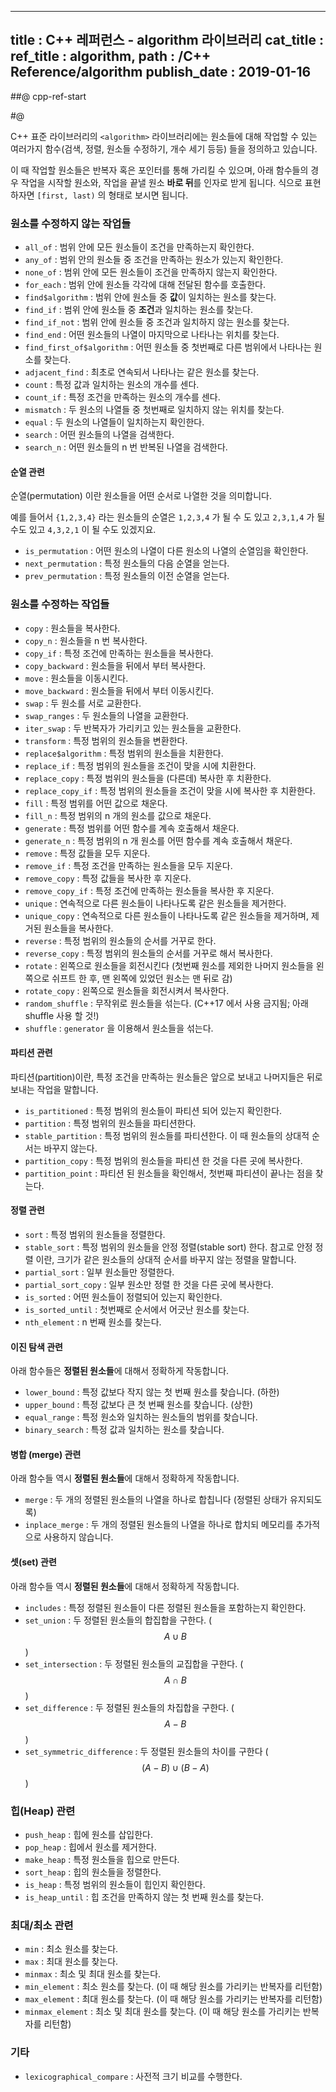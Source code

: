 ----------------
title : C++ 레퍼런스 - algorithm 라이브러리
cat_title : <algorithm>
ref_title : algorithm, <algorithm>
path : /C++ Reference/algorithm
publish_date : 2019-01-16
----------------

##@ cpp-ref-start

#@ <algorithm>

C++ 표준 라이브러리의 `<algorithm>` 라이브러리에는 원소들에 대해 작업할 수 있는 여러가지 함수(검색, 정렬, 원소들 수정하기, 개수 세기 등등) 들을 정의하고 있습니다.

이 때 작업할 원소들은 반복자 혹은 포인터를 통해 가리킬 수 있으며, 아래 함수들의 경우 작업을 시작할 원소와, 작업을 끝낼 원소 **바로 뒤**를 인자로 받게 됩니다. 식으로 표현하자면 `[first, last)` 의 형태로 보시면 됩니다.

### 원소를 수정하지 않는 작업들

* `all_of` : 범위 안에 모든 원소들이 조건을 만족하는지 확인한다.
* `any_of` : 범위 안의 원소들 중 조건을 만족하는 원소가 있는지 확인한다.
* `none_of` : 범위 안에 모든 원소들이 조건을 만족하지 않는지 확인한다.
* `for_each` : 범위 안에 원소들 각각에 대해 전달된 함수를 호출한다.
* `find$algorithm` : 범위 안에 원소들 중 **값**이 일치하는 원소를 찾는다.
* `find_if` : 범위 안에 원소들 중 **조건**과 일치하는 원소를 찾는다.
* `find_if_not` : 범위 안에 원소들 중 조건과 일치하지 않는 원소를 찾는다.
* `find_end` : 어떤 원소들의 나열이 마지막으로 나타나는 위치를 찾는다.
* `find_first_of$algorithm` : 어떤 원소들 중 첫번째로 다른 범위에서 나타나는 원소를 찾는다.
* `adjacent_find` : 최초로 연속되서 나타나는 같은 원소를 찾는다.
* `count` : 특정 값과 일치하는 원소의 개수를 센다.
* `count_if` : 특정 조건을 만족하는 원소의 개수를 센다.
* `mismatch` : 두 원소의 나열들 중 첫번째로 일치하지 않는 위치를 찾는다.
* `equal` : 두 원소의 나열들이 일치하는지 확인한다.
* `search` : 어떤 원소들의 나열을 검색한다.
* `search_n` : 어떤 원소들의 n 번 반복된 나열을 검색한다.

#### 순열 관련

순열(permutation) 이란 원소들을 어떤 순서로 나열한 것을 의미합니다.

예를 들어서 `{1,2,3,4}` 라는 원소들의 순열은 `1,2,3,4` 가 될 수 도 있고 `2,3,1,4` 가 될 수도 있고 `4,3,2,1` 이 될 수도 있겠지요.

* `is_permutation` : 어떤 원소의 나열이 다른 원소의 나열의 순열임을 확인한다.
* `next_permutation` : 특정 원소들의 다음 순열을 얻는다.
* `prev_permutation` : 특정 원소들의 이전 순열을 얻는다.

### 원소를 수정하는 작업들

* `copy` : 원소들을 복사한다.
* `copy_n` : 원소들을 n 번 복사한다.
* `copy_if` : 특정 조건에 만족하는 원소들을 복사한다.
* `copy_backward` : 원소들을 뒤에서 부터 복사한다.
* `move` : 원소들을 이동시킨다.
* `move_backward` : 원소들을 뒤에서 부터 이동시킨다.
* `swap` : 두 원소를 서로 교환한다.
* `swap_ranges` : 두 원소들의 나열을 교환한다.
* `iter_swap` : 두 반복자가 가리키고 있는 원소들을 교환한다.
* `transform` : 특정 범위의 원소들을 변환한다.
* `replace$algorithm` : 특정 범위의 원소들을 치환한다.
* `replace_if` : 특정 범위의 원소들을 조건이 맞을 시에 치환한다.
* `replace_copy` : 특정 범위의 원소들을 (다른데) 복사한 후 치환한다.
* `replace_copy_if` : 특정 범위의 원소들을 조건이 맞을 시에 복사한 후 치환한다.
* `fill` : 특정 범위를 어떤 값으로 채운다.
* `fill_n` : 특정 범위의 n 개의 원소를 값으로 채운다.
* `generate` : 특정 범위를 어떤 함수를 계속 호출해서 채운다.
* `generate_n` : 특정 범위의 n 개 원소를 어떤 함수를 계속 호출해서 채운다.
* `remove` : 특정 값들을 모두 지운다.
* `remove_if` : 특정 조건을 만족하는 원소들을 모두 지운다.
* `remove_copy` : 특정 값들을 복사한 후 지운다.
* `remove_copy_if` : 특정 조건에 만족하는 원소들을 복사한 후 지운다.
* `unique` : 연속적으로 다른 원소들이 나타나도록 같은 원소들을 제거한다.
* `unique_copy` : 연속적으로 다른 원소들이 나타나도록 같은 원소들을 제거하며, 제거된 원소들을 복사한다.
* `reverse` : 특정 범위의 원소들의 순서를 거꾸로 한다.
* `reverse_copy` : 특정 범위의 원소들의 순서를 거꾸로 해서 복사한다.
* `rotate` : 왼쪽으로 원소들을 회전시킨다 (첫번째 원소를 제외한 나머지 원소들을 왼쪽으로 쉬프트 한 후, 맨 왼쪽에 있었던 원소는 맨 뒤로 감)
* `rotate_copy` : 왼쪽으로 원소들을 회전시켜서 복사한다.
* `random_shuffle` : 무작위로 원소들을 섞는다. (C++17 에서 사용 금지됨; 아래 shuffle 사용 할 것!)
* `shuffle` : `generator` 을 이용해서 원소들을 섞는다.

#### 파티션 관련

파티션(partition)이란, 특정 조건을 만족하는 원소들은 앞으로 보내고 나머지들은 뒤로 보내는 작업을 말합니다.

* `is_partitioned` : 특정 범위의 원소들이 파티션 되어 있는지 확인한다.
* `partition` : 특정 범위의 원소들을 파티션한다.
* `stable_partition` : 특정 범위의 원소들를 파티션한다. 이 때 원소들의 상대적 순서는 바꾸지 않는다.
* `partition_copy` : 특정 범위의 원소들을 파티션 한 것을 다른 곳에 복사한다.
* `partition_point` : 파티션 된 원소들을 확인해서, 첫번째 파티션이 끝나는 점을 찾는다.

#### 정렬 관련

* `sort` : 특정 범위의 원소들을 정렬한다.
* `stable_sort` : 특정 범위의 원소들을 안정 정렬(stable sort) 한다. 참고로 안정 정렬 이란, 크기가 같은 원소들의 상대적 순서를 바꾸지 않는 정렬을 말합니다.
* `partial_sort` : 일부 원소들만 정렬한다.
* `partial_sort_copy` : 일부 원소만 정렬 한 것을 다른 곳에 복사한다.
* `is_sorted` : 어떤 원소들이 정렬되어 있는지 확인한다.
* `is_sorted_until` : 첫번째로 순서에서 어긋난 원소를 찾는다.
* `nth_element` : n 번째 원소를 찾는다.

#### 이진 탐색 관련

아래 함수들은 **정렬된 원소들**에 대해서 정확하게 작동합니다.

* `lower_bound` : 특정 값보다 작지 않는 첫 번째 원소를 찾습니다. (하한)
* `upper_bound` : 특정 값보다 큰 첫 번째 원소를 찾습니다. (상한)
* `equal_range` : 특정 원소와 일치하는 원소들의 범위를 찾습니다.
* `binary_search` : 특정 값과 일치하는 원소를 찾습니다.

#### 병합 (merge) 관련

아래 함수들 역시 **정렬된 원소들**에 대해서 정확하게 작동합니다.

* `merge` : 두 개의 정렬된 원소들의 나열을 하나로 합칩니다 (정렬된 상태가 유지되도록)
* `inplace_merge` : 두 개의 정렬된 원소들의 나열을 하나로 합치되 메모리를 추가적으로 사용하지 않습니다.

#### 셋(set) 관련

아래 함수들 역시 **정렬된 원소들**에 대해서 정확하게 작동합니다.

* `includes` : 특정 정렬된 원소들이 다른 정렬된 원소들을 포함하는지 확인한다.
* `set_union` : 두 정렬된 원소들의 합집합을 구한다. ($$A\cup B$$)
* `set_intersection` : 두 정렬된 원소들의 교집합을 구한다. ($$A\cap B$$)
* `set_difference` : 두 정렬된 원소들의 차집합을 구한다. ($$A-B$$)
* `set_symmetric_difference` : 두 정렬된 원소들의 차이를 구한다 ($$(A-B)\cup (B-A)$$)

### 힙(Heap) 관련

* `push_heap` : 힙에 원소를 삽입한다.
* `pop_heap` : 힙에서 원소를 제거한다.
* `make_heap` : 특정 원소들을 힙으로 만든다.
* `sort_heap` : 힙의 원소들을 정렬한다.
* `is_heap` : 특정 범위의 원소들이 힙인지 확인한다.
* `is_heap_until` : 힙 조건을 만족하지 않는 첫 번째 원소를 찾는다.

### 최대/최소 관련

* `min` : 최소 원소를 찾는다.
* `max` : 최대 원소를 찾는다.
* `minmax` : 최소 및 최대 원소를 찾는다.
* `min_element` : 최소 원소를 찾는다. (이 때 해당 원소를 가리키는 반복자를 리턴함)
* `max_element` : 최대 원소를 찾는다. (이 때 해당 원소를 가리키는 반복자를 리턴함)
* `minmax_element` : 최소 및 최대 원소를 찾는다. (이 때 해당 원소를 가리키는 반복자를 리턴함)

### 기타

* `lexicographical_compare` : 사전적 크기 비교를 수행한다.